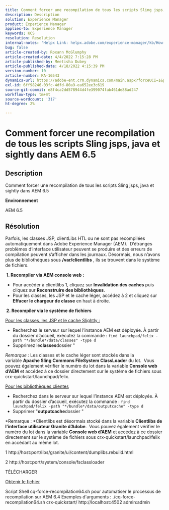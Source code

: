 ```yaml
---
title: Comment forcer une recompilation de tous les scripts Sling jsps, java et sightly dans AEM 6.5
description: Description
solution: Experience Manager
product: Experience Manager
applies-to: Experience Manager
keywords: KCS
resolution: Resolution
internal-notes: 'Helpx Link: helpx.adobe.com/experience-manager/kb/How-to-force-a-recompilation-of-all-Sling-scripts-jsps-java-sightly-on-AEM-6-4.html'
bug: false
article-created-by: Roxann McGlumphy
article-created-date: 4/4/2022 7:15:28 PM
article-published-by: Meetisha Dubey
article-published-date: 4/18/2022 4:15:39 PM
version-number: 10
article-number: KA-16543
dynamics-url: https://adobe-ent.crm.dynamics.com/main.aspx?forceUCI=1&pagetype=entityrecord&etn=knowledgearticle&id=954b3a93-4bb4-ec11-983f-000d3a5d0bca
exl-id: 6ff98246-03fc-4dfd-80a9-ea652ee3c619
source-git-commit: e8f4ca2dd578944d4fe399074fab461de88ad247
workflow-type: tm+mt
source-wordcount: '317'
ht-degree: 2%

---
```


# Comment forcer une recompilation de tous les scripts Sling jsps, java et sightly dans AEM 6.5

## Description


Comment forcer une recompilation de tous les scripts Sling jsps, java et sightly dans AEM 6.5

<b>Environnement</b>

AEM 6.5


## Résolution


Parfois, les classes JSP, clientLibs HTL ou ne sont pas recompilées automatiquement dans Adobe Experience Manager (AEM).  D’étranges problèmes d’interface utilisateur peuvent se produire et des erreurs de compilation peuvent s’afficher dans les journaux. Désormais, nous n’avons plus de bibliothèques sous <b>/var/clientlibs</b> , ils se trouvent dans le système de fichiers.

<b> 1. Recompiler via AEM console web :</b>

- Pour accéder à clientlibs 1, cliquez sur <b>Invalidation des caches</b> puis cliquez sur <b>Reconstruire des bibliothèques</b>.
- Pour les classes, les JSP et le cache léger, accédez à 2 et cliquez sur <b>Effacer le chargeur de classe</b> en haut à droite.


<b> 2. Recompiler via le système de fichiers</b>

<u>Pour les classes, les JSP et le cache Slightly :</u>

- Recherchez le serveur sur lequel l’instance AEM est déployée. À partir du dossier d’accueil, exécutez la commande : `find launchpad/felix -path "*/bundle*/data/classes" -type d`
- Supprimez le<b>classes</b>dossier &quot;


*Remarque :* Les classes et le cache léger sont stockés dans la variable <b>Apache Sling Commons FileSystem ClassLoader</b> du lot.  Vous pouvez également vérifier le numéro du lot dans la variable <b>Console web d’AEM</b> et accédez à ce dossier directement sur le système de fichiers sous crx-quickstart/launchpad/felix.



<u>Pour les bibliothèques clientes</u>

- Recherchez dans le serveur sur lequel l’instance AEM est déployée. À partir du dossier d’accueil, exécutez la commande : `find launchpad/felix -path "*/bundle*/data/outputcache" -type d `
- Supprimer &quot;<b>outputcache</b>dossier &quot;


*Remarque : *Clientlibs est désormais stocké dans la variable <b>Clientlibs de l’interface utilisateur Granite d’Adobe</b>.  Vous pouvez également vérifier le numéro du lot dans la variable <b>Console web d’AEM</b> et accédez à ce dossier directement sur le système de fichiers sous crx-quickstart/launchpad/felix en accédant au même lot.



1 http://host:port/libs/granite/ui/content/dumplibs.rebuild.html

2 http://host:port/system/console/fsclassloader





TÉLÉCHARGER

[Obtenir le fichier](https://helpx.adobe.com/content/dam/help/en/experience-manager/kb/How-to-force-a-recompilation-of-all-Sling-scripts-jsps-java-sightly-on-AEM-6-4/_jcr_content/main-pars/download_section/download-1/cq-force-recompilation64.zip "cq-force-recompilation64.zip")

Script Shell cq-force-recompilation64.sh pour automatiser le processus de recompilation sur AEM 6.4 Exemples d&#39;arguments : ./cq-force-recompilation64.sh crx-quickstart/ http://localhost:4502 admin:admin
